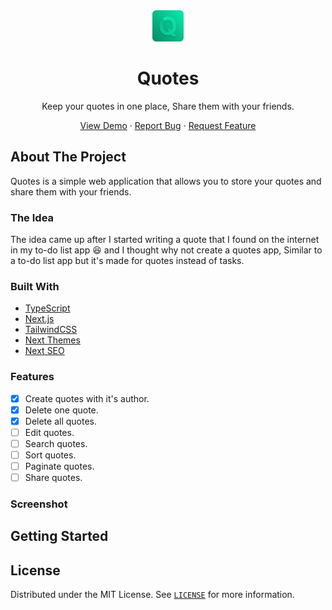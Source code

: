 <div align="center">
    <a href="https://github.com/imadatyatalah/quotes/">
        <img src="./public/logo.png" alt="Quotes logo" width="50" />
    </a>
    <h1 align="center">Quotes</h1>
    Keep your quotes in one place, Share them with your friends.
</div>

<div align="center">

<a href="https://quotes.imadatyat.me">View Demo</a>
·
<a href="https://github.com/imadatyatalah/quotes/issues">Report Bug</a>
·
<a href="https://github.com/imadatyatalah/quotes/issues">Request Feature</a>

</div>

## About The Project

Quotes is a simple web application that allows you to store your quotes and share them with your friends.

### The Idea

The idea came up after I started writing a quote that I found on the internet in my to-do list app 😆 and I thought why not create a quotes app, Similar to a to-do list app but it's made for quotes instead of tasks.

### Built With

- [TypeScript](https://www.typescriptlang.org/)
- [Next.js](https://nextjs.org/)
- [TailwindCSS](https://tailwindcss.com/)
- [Next Themes](https://github.com/pacocoursey/next-themes)
- [Next SEO](https://github.com/garmeeh/next-seo)

### Features

- [x] Create quotes with it's author.
- [x] Delete one quote.
- [x] Delete all quotes.
- [ ] Edit quotes.
- [ ] Search quotes.
- [ ] Sort quotes.
- [ ] Paginate quotes.
- [ ] Share quotes.

### Screenshot

## Getting Started

## License

Distributed under the MIT License. See [`LICENSE`](https://github.com/imadatyatalah/next.js-tailwindcss-template/blob/main/LICENSE) for more information.
